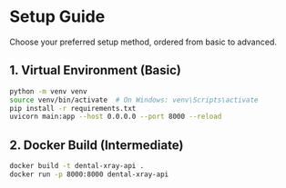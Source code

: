 # Setup Guide

Choose your preferred setup method, ordered from basic to advanced.

## 1. Virtual Environment (Basic)
```bash
python -m venv venv
source venv/bin/activate  # On Windows: venv\Scripts\activate
pip install -r requirements.txt
uvicorn main:app --host 0.0.0.0 --port 8000 --reload
```
## 2. Docker Build (Intermediate)
```bash
docker build -t dental-xray-api .
docker run -p 8000:8000 dental-xray-api
```
